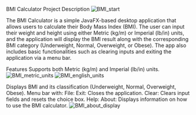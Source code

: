 BMI Calculator
Project Description ![BMI_start](https://github.com/user-attachments/assets/703ed16e-8ce5-4eb7-a8be-68696b9beb76)

  The BMI Calculator is a simple JavaFX-based desktop application that allows users to calculate their Body Mass Index (BMI).
  The user can input their weight and height using either Metric (kg/m) or Imperial (lb/in) units,
  and the application will display the BMI result along with the corresponding BMI category (Underweight, Normal, Overweight, or Obese). 
  The app also includes basic functionalities such as clearing inputs and exiting the application via a menu bar.

Features
  Supports both Metric (kg/m) and Imperial (lb/in) units.
  ![BMI_metric_units](https://github.com/user-attachments/assets/bca744ca-c599-4888-9a50-92db15c33fea)
  ![BMI_english_units](https://github.com/user-attachments/assets/9d1ee13c-72cc-49de-82f0-e06a5d61a05f)

  Displays BMI and its classification (Underweight, Normal, Overweight, Obese).
Menu bar with:
File:
  Exit: Closes the application.
  Clear: Clears input fields and resets the choice box.
Help:
  About: Displays information on how to use the BMI calculator.
![BMI_about_display](https://github.com/user-attachments/assets/54829585-c07c-4835-a7b7-2e5741fd03f8)







































